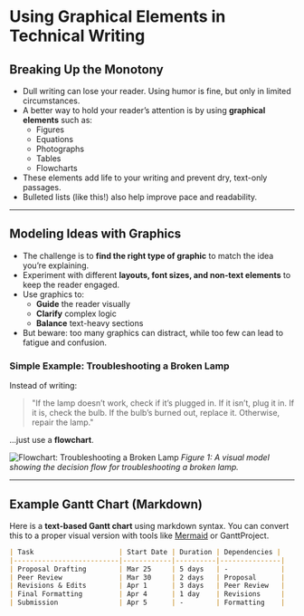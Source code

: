 # Using Graphical Elements in Technical Writing

## Breaking Up the Monotony

- Dull writing can lose your reader. Using humor is fine, but only in limited circumstances.
- A better way to hold your reader’s attention is by using **graphical elements** such as:
  - Figures
  - Equations
  - Photographs
  - Tables
  - Flowcharts
- These elements add life to your writing and prevent dry, text-only passages.
- Bulleted lists (like this!) also help improve pace and readability.

---

## Modeling Ideas with Graphics

- The challenge is to **find the right type of graphic** to match the idea you’re explaining.
- Experiment with different **layouts, font sizes, and non-text elements** to keep the reader engaged.
- Use graphics to:
  - **Guide** the reader visually
  - **Clarify** complex logic
  - **Balance** text-heavy sections
- But beware: too many graphics can distract, while too few can lead to fatigue and confusion.

### Simple Example: Troubleshooting a Broken Lamp

Instead of writing:
> "If the lamp doesn’t work, check if it’s plugged in. If it isn’t, plug it in. If it is, check the bulb. If the bulb’s burned out, replace it. Otherwise, repair the lamp."

...just use a **flowchart**.

![Flowchart: Troubleshooting a Broken Lamp](https://upload.wikimedia.org/wikipedia/commons/thumb/9/91/LampFlowchart.svg/330px-LampFlowchart.svg.png)
*Figure 1: A visual model showing the decision flow for troubleshooting a broken lamp.*

---

## Example Gantt Chart (Markdown)

Here is a **text-based Gantt chart** using markdown syntax. You can convert this to a proper visual version with tools like [Mermaid](https://mermaid.js.org/) or GanttProject.

```markdown
| Task                     | Start Date | Duration | Dependencies |
|--------------------------|------------|----------|---------------|
| Proposal Drafting        | Mar 25     | 5 days   | -             |
| Peer Review              | Mar 30     | 2 days   | Proposal      |
| Revisions & Edits        | Apr 1      | 3 days   | Peer Review   |
| Final Formatting         | Apr 4      | 1 day    | Revisions     |
| Submission               | Apr 5      | -        | Formatting    |
